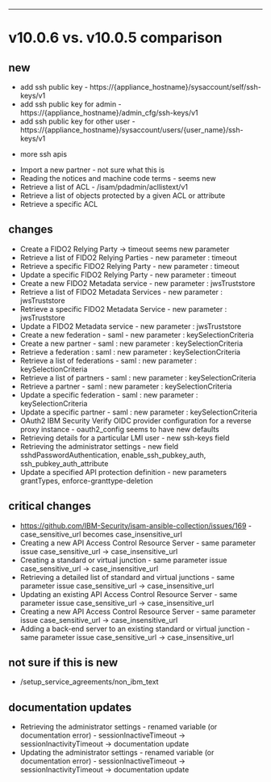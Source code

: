 ---
# v10.0.6 vs. v10.0.5 comparison
## new

- add ssh public key - https://{appliance_hostname}/sysaccount/self/ssh-keys/v1
- add ssh public key for admin - https://{appliance_hostname}/admin_cfg/ssh-keys/v1
- add ssh public key for other user - https://{appliance_hostname}/sysaccount/users/{user_name}/ssh-keys/v1
+ more ssh apis
- Import a new partner - not sure what this is
- Reading the notices and machine code terms - seems new
- Retrieve a list of ACL - /isam/pdadmin/acllistext/v1
- Retrieve a list of objects protected by a given ACL or attribute
- Retrieve a specific ACL

## changes

- Create a FIDO2 Relying Party -> timeout seems new parameter
- Retrieve a list of FIDO2 Relying Parties - new parameter : timeout
- Retrieve a specific FIDO2 Relying Party - new parameter : timeout
- Update a specific FIDO2 Relying Party - new parameter : timeout
- Create a new FIDO2 Metadata service - new parameter : jwsTruststore
- Retrieve a list of FIDO2 Metadata Services  - new parameter : jwsTruststore
- Retrieve a specific FIDO2 Metadata Service  - new parameter : jwsTruststore
- Update a FIDO2 Metadata service - new parameter : jwsTruststore
- Create a new federation - saml - new parameter : keySelectionCriteria
- Create a new partner - saml : new parameter : keySelectionCriteria
- Retrieve a federation : saml : new parameter : keySelectionCriteria
- Retrieve a list of federations - saml : new parameter : keySelectionCriteria
- Retrieve a list of partners - saml : new parameter : keySelectionCriteria
- Retrieve a partner - saml : new parameter : keySelectionCriteria
- Update a specific federation - saml : new parameter : keySelectionCriteria
- Update a specific partner - saml : new parameter : keySelectionCriteria
- OAuth2 IBM Security Verify OIDC provider configuration for a reverse proxy instance  - oauth2_config seems to have new defaults
- Retrieving details for a particular LMI user - new ssh-keys field
- Retrieving the administrator settings - new field sshdPasswordAuthentication, enable_ssh_pubkey_auth, ssh_pubkey_auth_attribute
- Update a specified API protection definition - new parameters grantTypes, enforce-granttype-deletion

## critical changes

- https://github.com/IBM-Security/isam-ansible-collection/issues/169 - case_sensitive_url becomes case_insensitive_url
- Creating a new API Access Control Resource Server - same parameter issue case_sensitive_url -> case_insensitive_url
- Creating a standard or virtual junction - same parameter issue case_sensitive_url -> case_insensitive_url
- Retrieving a detailed list of standard and virtual junctions - same parameter issue case_sensitive_url -> case_insensitive_url
- Updating an existing API Access Control Resource Server - same parameter issue case_sensitive_url -> case_insensitive_url
- Creating a new API Access Control Resource Server - same parameter issue case_sensitive_url -> case_insensitive_url
- Adding a back-end server to an existing standard or virtual junction -  same parameter issue case_sensitive_url -> case_insensitive_url


## not sure if this is new
- /setup_service_agreements/non_ibm_text

## documentation updates

- Retrieving the administrator settings - renamed variable (or documentation error) - sessionInactiveTimeout -> sessionInactivityTimeout -> documentation update
- Updating the administrator settings - renamed variable (or documentation error) - sessionInactiveTimeout -> sessionInactivityTimeout -> documentation update